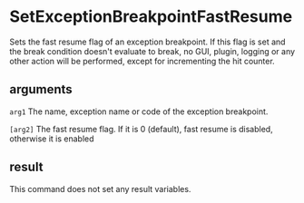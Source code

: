 # SetExceptionBreakpointFastResume

Sets the fast resume flag of an exception breakpoint. If this flag is set and the break condition doesn't evaluate to break, no GUI, plugin, logging or any other action will be performed, except for incrementing the hit counter.

## arguments

`arg1` The name, exception name or code of the exception breakpoint.

`[arg2]` The fast resume flag. If it is 0 (default), fast resume is disabled, otherwise it is enabled

## result

This command does not set any result variables.
